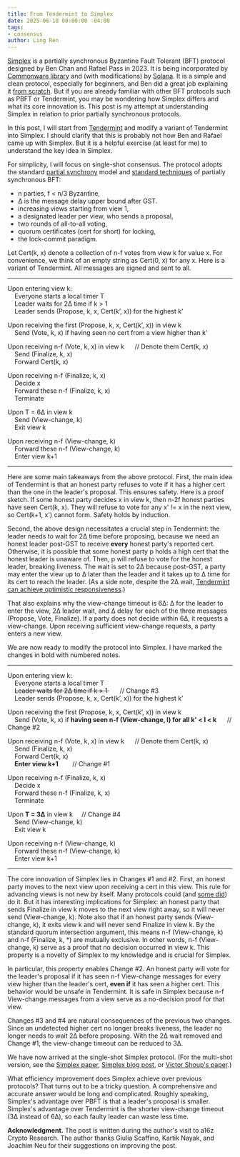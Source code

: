 ```yaml
---
title: From Tendermint to Simplex
date: 2025-06-18 00:00:00 -04:00
tags:
- consensus
author: Ling Ren
---
```


[Simplex](https://simplex.blog/) is a partially synchronous Byzantine Fault Tolerant (BFT) protocol designed by Ben Chan and Rafael Pass in 2023. It is being incorporated by [Commonware library](https://commonware.xyz/) and (with modifications) by [Solana](https://solana.com/). It is a simple and clean protocol, especially for beginners, and Ben did a great job explaining it [from scratch](https://simplex.blog/). But if you are already familiar with other BFT protocols such as PBFT or Tendermint, you may be wondering how Simplex differs and what its core innovation is. This post is my attempt at understanding Simplex in relation to prior partially synchronous protocols.

In this post, I will start from [Tendermint](https://arxiv.org/abs/1807.04938) and modify a variant of Tendermint into Simplex. I should clarify that this is probably not how Ben and Rafael came up with Simplex. But it is a helpful exercise (at least for me) to understand the key idea in Simplex. 

For simplicity, I will focus on single-shot consensus. The protocol adopts the standard [partial synchrony](https://decentralizedthoughts.github.io/2019-06-01-2019-5-31-models/) model and [standard techniques](https://decentralizedthoughts.github.io/2025-02-14-partial-synchrony-protocols/) of partially synchronous BFT:
- n parties, f < n/3 Byzantine,
- &Delta; is the message delay upper bound after GST. 
- increasing views starting from view 1,
- a designated leader per view, who sends a proposal,
- two rounds of all-to-all voting,
- quorum certificates (cert for short) for locking,
- the lock-commit paradigm.
  
Let Cert(k, x) denote a collection of n-f votes from view k for value x. For convenience, we think of an empty string as Cert(0, x) for any x. Here is a variant of Tendermint. All messages are signed and sent to all. 

----------------
Upon entering view k: <br>
    Everyone starts a local timer T <br>
    Leader waits for 2&Delta; time if k > 1 <br>
    Leader sends (Propose, k, x, Cert(k’, x)) for the highest k’ <br>
    
Upon receiving the first (Propose, k, x, Cert(k’, x)) in view k <br>
    Send (Vote, k, x) if having seen no cert from a view higher than k' <br>
        
Upon receiving n-f (Vote, k, x) in view k      // Denote them Cert(k, x) <br>
    Send (Finalize, k, x) <br>
    Forward Cert(k, x) <br>     

Upon receiving n-f (Finalize, k, x) <br>
    Decide x <br>
    Forward these n-f (Finalize, k, x) <br>
    Terminate <br>
    
Upon T = 6&Delta; in view k <br>
    Send (View-change, k) <br>
    Exit view k

Upon receiving n-f (View-change, k) <br>
    Forward these n-f (View-change, k) <br>
    Enter view k+1 
    
----------------

Here are some main takeaways from the above protocol. First, the main idea of Tendermint is that an honest party refuses to vote if it has a higher cert than the one in the leader's proposal. This ensures safety. Here is a proof sketch. If some honest party decides x in view k, then n-2f honest parties have seen Cert(k, x). They will refuse to vote for any x' != x in the next view, so Cert(k+1, x') cannot form. Safety holds by induction.  

Second, the above design necessitates a crucial step in Tendermint: the leader needs to wait for 2&Delta; time before proposing, because we need an honest leader post-GST to receive __every__ honest party's reported cert. Otherwise, it is possible that some honest party p holds a high cert that the honest leader is unaware of. Then, p will refuse to vote for the honest leader, breaking liveness. The wait is set to 2&Delta; because post-GST, a party may enter the view up to &Delta; later than the leader and it takes up to &Delta; time for its cert to reach the leader. (As a side note, despite the 2&Delta; wait, [Tendermint can achieve optimistic responsiveness](https://informal.systems/blog/tendermint-responsiveness).)

That also explains why the view-change timeout is 6&Delta;: &Delta; for the leader to enter the view, 2&Delta; leader wait, and &Delta; delay for each of the three messages (Propose, Vote, Finalize). If a party does not decide within 6&Delta;, it requests a view-change. Upon receiving sufficient view-change requests, a party enters a new view. 

We are now ready to modify the protocol into Simplex. I have marked the changes in bold with numbered notes.

----------------
Upon entering view k: <br>
    Everyone starts a local timer T <br>
    <del>Leader waits for 2&Delta; time if k > 1 </del>      // Change #3 <br>
    Leader sends (Propose, k, x, Cert(k’, x)) for the highest k’ <br>
    
Upon receiving the first (Propose, k, x, Cert(k’, x)) in view k <br>
    Send (Vote, k, x) if **having seen n-f (View-change, l) for all k' < l < k**      // Change #2 <br>
        
Upon receiving n-f (Vote, k, x) in view k      // Denote them Cert(k, x) <br>
    Send (Finalize, k, x) <br>
    Forward Cert(k, x) <br>
    **Enter view k+1**        // Change #1 <br>

Upon receiving n-f (Finalize, k, x) <br>
    Decide x <br>
    Forward these n-f (Finalize, k, x) <br>
    Terminate <br>
    
Upon **T = 3&Delta;** in view k     // Change #4 <br>
    Send (View-change, k) <br>
    Exit view k

Upon receiving n-f (View-change, k) <br>
    Forward these n-f (View-change, k) <br>
    Enter view k+1 
    
----------------

The core innovation of Simplex lies in Changes #1 and #2. First, an honest party moves to the next view upon receiving a cert in this view. This rule for advancing views is not new by itself. Many protocols could (and [some did](https://eprint.iacr.org/2018/1153.pdf)) do it. But it has interesting implications for Simplex: an honest party that sends Finalize in view k moves to the next view right away, so it will never send (View-change, k). Note also that if an honest party sends (View-change, k), it exits view k and will never send Finalize in view k. By the standard quorum intersection argument, this means n-f (View-change, k) and n-f (Finalize, k, *) are mutually exclusive. In other words, n-f (View-change, k) serve as a proof that no decision occurred in view k. This property is a novelty of Simplex to my knowledge and is crucial for Simplex.  

In particular, this property enables Change #2. An honest party will vote for the leader's proposal if it has seen n-f View-change messages for every view higher than the leader's cert, __even if__ it has seen a higher cert. This behavior would be unsafe in Tendermint. It is safe in Simplex because n-f View-change messages from a view serve as a no-decision proof for that view. 

Changes #3 and #4 are natural consequences of the previous two changes. Since an undetected higher cert no longer breaks liveness, the leader no longer needs to wait 2&Delta; before proposing. With the 2&Delta; wait removed and Change #1, the view-change timeout can be reduced to 3&Delta;. 

We have now arrived at the single-shot Simplex protocol. (For the multi-shot version, see the [Simplex paper](https://eprint.iacr.org/2023/463), [Simplex blog post](https://simplex.blog/), or [Victor Shoup's paper](https://eprint.iacr.org/2023/1916).)

What efficiency improvement does Simplex achieve over previous protocols? That turns out to be a tricky question. A comprehensive and accurate answer would be long and complicated. Roughly speaking, Simplex's advantage over PBFT is that a leader's proposal is smaller. Simplex's advantage over Tendermint is the shorter view-change timeout (3&Delta; instead of 6&Delta;), so each faulty leader can waste less time.
 
**Acknowledgment.** The post is written during the author's visit to a16z Crypto Research. The author thanks Giulia Scaffino, Kartik Nayak, and Joachim Neu for their suggestions on improving the post. 
